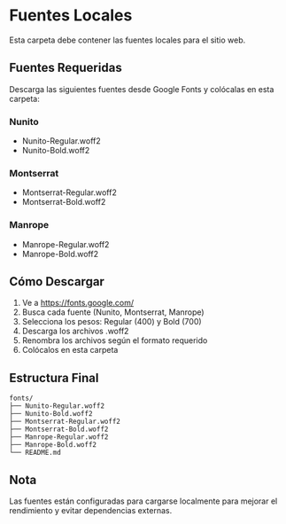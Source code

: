 # Fuentes Locales

Esta carpeta debe contener las fuentes locales para el sitio web.

## Fuentes Requeridas

Descarga las siguientes fuentes desde Google Fonts y colócalas en esta carpeta:

### Nunito
- Nunito-Regular.woff2
- Nunito-Bold.woff2

### Montserrat
- Montserrat-Regular.woff2
- Montserrat-Bold.woff2

### Manrope
- Manrope-Regular.woff2
- Manrope-Bold.woff2

## Cómo Descargar

1. Ve a https://fonts.google.com/
2. Busca cada fuente (Nunito, Montserrat, Manrope)
3. Selecciona los pesos: Regular (400) y Bold (700)
4. Descarga los archivos .woff2
5. Renombra los archivos según el formato requerido
6. Colócalos en esta carpeta

## Estructura Final

```
fonts/
├── Nunito-Regular.woff2
├── Nunito-Bold.woff2
├── Montserrat-Regular.woff2
├── Montserrat-Bold.woff2
├── Manrope-Regular.woff2
├── Manrope-Bold.woff2
└── README.md
```

## Nota

Las fuentes están configuradas para cargarse localmente para mejorar el rendimiento y evitar dependencias externas.

